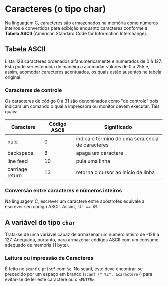# Caracteres (o tipo char)

Na linguagem C, caracteres são armazenados na memória como números inteiros e convertidos para exibição enquanto caracteres conforme a **Tabela ASCII** (American Standard Code for Information Interchange).

## Tabela ASCII

Lista 128 caracteres ordenados alfanuméricamente e numerados de 0 à 127. Esta pode ser estendida de maneira a acomodar valores de 0 a 255 e, assim, acomodar caracteres acentuados, os quais estão ausentes na tabela original.

### Caracteres de controle

Os caracteres de código 0 à 31 são denominados como "de controle" pois indicam um comando o qual a impressora ou monitor devem executar. Tais quais:

| Caractere | Código ASCII | Significado |
| --- | --- | --- |
nulo | 0 | indica o término de uma sequência de caracteres
backspace | 8 | apaga um caractere
line feed | 10 | pula uma linha
carriage return | 13 | retorna o cursor ao início da linha

### Conversão entre caracteres e números inteiros

Na linguagem C, escrever um caractere entre apóstrofes equivale a escrever seu código ASCII. Assim, `'A' == 65`.

## A variável do tipo `char`

Trata-se de uma variável capaz de armazenar um número inteiro de -128 a 127. Adequada, portanto, para armazenar códigos ASCII com um consumo adequado de memória (1 byte).

### Leitura ou impressão de Caracteres

É feito no `scanf` e `printf` com `%c`. No scanf, este deve encontrar-se precedido por um espaço em branco (`scanf (" %c", &caractere)`) para evitar-se de ler este caractere ou o `<ENTER>`.
